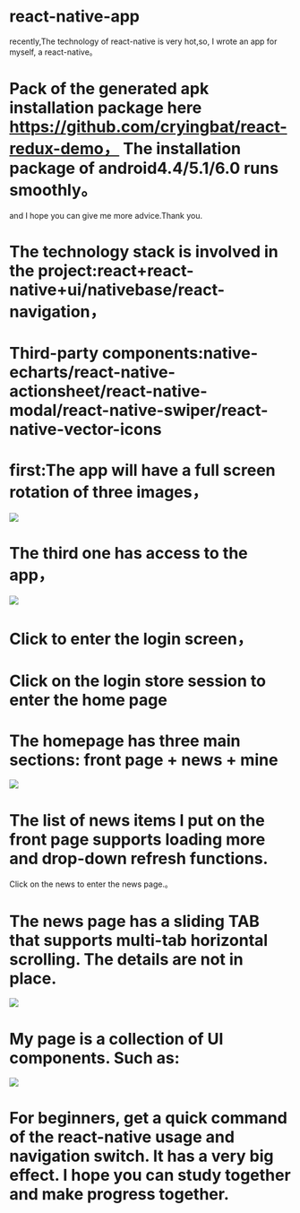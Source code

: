 # react-native-app
recently,The technology of react-native is very hot,so, I wrote an app for myself, a react-native。
# Pack of the generated apk installation package here https://github.com/cryingbat/react-redux-demo， The installation package of android4.4/5.1/6.0 runs smoothly。
and I hope you can give me more advice.Thank you.
# The technology stack is involved in the project:react+react-native+ui/nativebase/react-navigation，
# Third-party components:native-echarts/react-native-actionsheet/react-native-modal/react-native-swiper/react-native-vector-icons

# first:The app will have a full screen rotation of three images，
![](https://github.com/cryingbat/react-native-app/raw/master/screenshorts/4.jpg)
# The third one has access to the app，
![](https://github.com/cryingbat/react-native-app/raw/master/screenshorts/5.jpg)
# Click to enter the login screen，
# Click on the login store session to enter the home page

# The homepage has three main sections: front page + news + mine
![](https://github.com/cryingbat/react-native-app/raw/master/screenshorts/3.jpg)
# The list of news items I put on the front page supports loading more and drop-down refresh functions. 
Click on the news to enter the news page.。
# The news page has a sliding TAB that supports multi-tab horizontal scrolling. The details are not in place.
![](https://github.com/cryingbat/react-native-app/raw/master/screenshorts/2.jpg)
# My page is a collection of UI components. Such as:

![](https://github.com/cryingbat/react-native-app/raw/master/screenshorts/0.jpg)
# For beginners, get a quick command of the react-native usage and navigation switch. It has a very big effect. I hope you can study together and make progress together.
